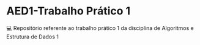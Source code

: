 # AED1-Trabalho Prático 1
💻 Repositório referente ao trabalho prático 1 da disciplina de Algoritmos e Estrutura de Dados 1 
